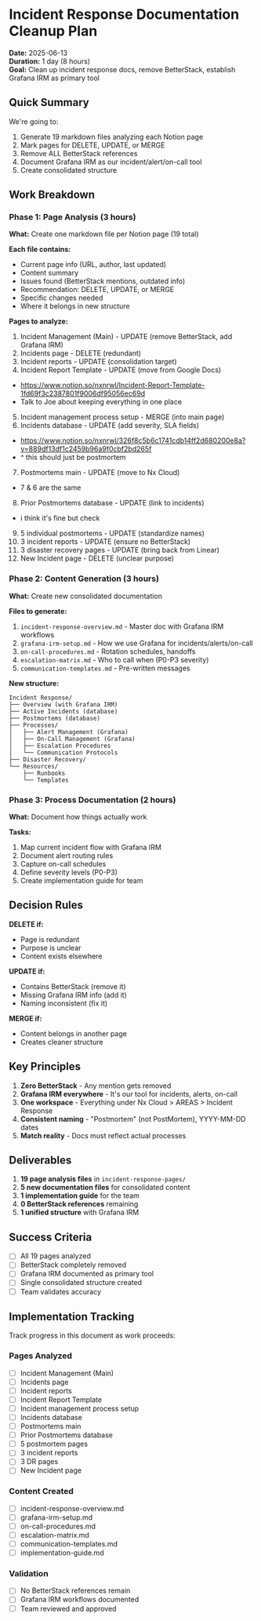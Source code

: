 # Incident Response Documentation Cleanup Plan

**Date:** 2025-06-13  
**Duration:** 1 day (8 hours)  
**Goal:** Clean up incident response docs, remove BetterStack, establish Grafana IRM as primary tool

## Quick Summary

We're going to:
1. Generate 19 markdown files analyzing each Notion page
2. Mark pages for DELETE, UPDATE, or MERGE
3. Remove ALL BetterStack references
4. Document Grafana IRM as our incident/alert/on-call tool
5. Create consolidated structure

## Work Breakdown

### Phase 1: Page Analysis (3 hours)

**What:** Create one markdown file per Notion page (19 total)

**Each file contains:**
- Current page info (URL, author, last updated)
- Content summary
- Issues found (BetterStack mentions, outdated info)
- Recommendation: DELETE, UPDATE, or MERGE
- Specific changes needed
- Where it belongs in new structure

**Pages to analyze:**
1. Incident Management (Main) - UPDATE (remove BetterStack, add Grafana IRM)
2. Incidents page - DELETE (redundant)
3. Incident reports - UPDATE (consolidation target)
4. Incident Report Template - UPDATE (move from Google Docs)
 - https://www.notion.so/nxnrwl/Incident-Report-Template-1fd69f3c2387801f9006df95056ec69d
 - Talk to Joe about keeping everything in one place
5. Incident management process setup - MERGE (into main page)
6. Incidents database - UPDATE (add severity, SLA fields)
 - https://www.notion.so/nxnrwl/326f8c5b6c1741cdb14ff2d680200e8a?v=889df13df1c2459b96a9f0cbf2bd265f 
 - ^ this should just be postmortem
7. Postmortems main - UPDATE (move to Nx Cloud)
 - 7 & 6 are the same
8. Prior Postmortems database - UPDATE (link to incidents)
 - i think it's fine but check
9. 5 individual postmortems - UPDATE (standardize names)
10. 3 incident reports - UPDATE (ensure no BetterStack)
11. 3 disaster recovery pages - UPDATE (bring back from Linear)
12. New Incident page - DELETE (unclear purpose)

### Phase 2: Content Generation (3 hours)

**What:** Create new consolidated documentation

**Files to generate:**
1. `incident-response-overview.md` - Master doc with Grafana IRM workflows
2. `grafana-irm-setup.md` - How we use Grafana for incidents/alerts/on-call
3. `on-call-procedures.md` - Rotation schedules, handoffs
4. `escalation-matrix.md` - Who to call when (P0-P3 severity)
5. `communication-templates.md` - Pre-written messages

**New structure:**
```
Incident Response/
├── Overview (with Grafana IRM)
├── Active Incidents (database)
├── Postmortems (database)
├── Processes/
│   ├── Alert Management (Grafana)
│   ├── On-Call Management (Grafana)
│   ├── Escalation Procedures
│   └── Communication Protocols
├── Disaster Recovery/
└── Resources/
    ├── Runbooks
    └── Templates
```

### Phase 3: Process Documentation (2 hours)

**What:** Document how things actually work

**Tasks:**
1. Map current incident flow with Grafana IRM
2. Document alert routing rules
3. Capture on-call schedules
4. Define severity levels (P0-P3)
5. Create implementation guide for team

## Decision Rules

**DELETE if:**
- Page is redundant
- Purpose is unclear
- Content exists elsewhere

**UPDATE if:**
- Contains BetterStack (remove it)
- Missing Grafana IRM info (add it)
- Naming inconsistent (fix it)

**MERGE if:**
- Content belongs in another page
- Creates cleaner structure

## Key Principles

1. **Zero BetterStack** - Any mention gets removed
2. **Grafana IRM everywhere** - It's our tool for incidents, alerts, on-call
3. **One workspace** - Everything under Nx Cloud > AREAS > Incident Response
4. **Consistent naming** - "Postmortem" (not PostMortem), YYYY-MM-DD dates
5. **Match reality** - Docs must reflect actual processes

## Deliverables

1. **19 page analysis files** in `incident-response-pages/`
2. **5 new documentation files** for consolidated content
3. **1 implementation guide** for the team
4. **0 BetterStack references** remaining
5. **1 unified structure** with Grafana IRM

## Success Criteria

- [ ] All 19 pages analyzed
- [ ] BetterStack completely removed
- [ ] Grafana IRM documented as primary tool
- [ ] Single consolidated structure created
- [ ] Team validates accuracy

## Implementation Tracking

Track progress in this document as work proceeds:

### Pages Analyzed
- [ ] Incident Management (Main)
- [ ] Incidents page
- [ ] Incident reports
- [ ] Incident Report Template
- [ ] Incident management process setup
- [ ] Incidents database
- [ ] Postmortems main
- [ ] Prior Postmortems database
- [ ] 5 postmortem pages
- [ ] 3 incident reports
- [ ] 3 DR pages
- [ ] New Incident page

### Content Created
- [ ] incident-response-overview.md
- [ ] grafana-irm-setup.md
- [ ] on-call-procedures.md
- [ ] escalation-matrix.md
- [ ] communication-templates.md
- [ ] implementation-guide.md

### Validation
- [ ] No BetterStack references remain
- [ ] Grafana IRM workflows documented
- [ ] Team reviewed and approved
